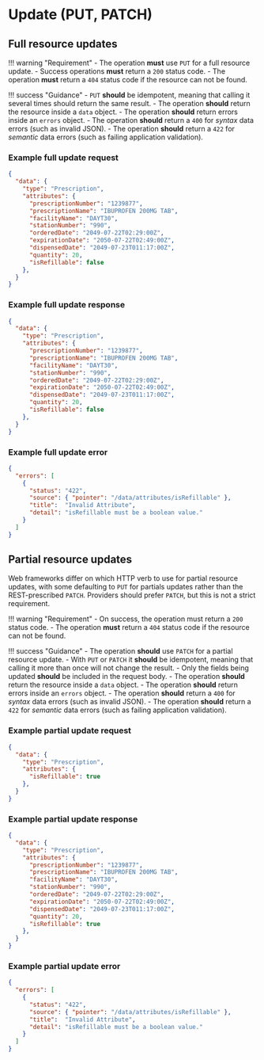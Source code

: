 # Update (PUT, PATCH)

## Full resource updates

!!! warning "Requirement"
    - The operation **must** use `PUT` for a full resource update.
    - Success operations **must** return a `200` status code.
    - The operation **must** return a `404` status code if the resource can not be found.

!!! success "Guidance"
    - `PUT` **should** be idempotent, meaning that calling it several times should return the same result.
    - The operation **should** return the resource inside a `data` object.
    - The operation **should** return errors inside an `errors` object.
    - The operation **should** return a `400` for _syntax_ data errors (such as invalid JSON).
    - The operation **should** return a `422` for _semantic_ data errors (such as failing application validation).

### Example full update request

```json title="PUT ../rx/v0/prescriptions/1c2dfaaa-4eb9-482e-86a9-4e7274975967"
{
  "data": {
    "type": "Prescription",
    "attributes": {
      "prescriptionNumber": "1239877",
      "prescriptionName": "IBUPROFEN 200MG TAB",
      "facilityName": "DAYT30",
      "stationNumber": "990",
      "orderedDate": "2049-07-22T02:29:00Z",
      "expirationDate": "2050-07-22T02:49:00Z",
      "dispensedDate": "2049-07-23T011:17:00Z",
      "quantity": 20,
      "isRefillable": false
    },
  }
}
```

### Example full update response

```json title="200 OK"
{
  "data": {
    "type": "Prescription",
    "attributes": {
      "prescriptionNumber": "1239877",
      "prescriptionName": "IBUPROFEN 200MG TAB",
      "facilityName": "DAYT30",
      "stationNumber": "990",
      "orderedDate": "2049-07-22T02:29:00Z",
      "expirationDate": "2050-07-22T02:49:00Z",
      "dispensedDate": "2049-07-23T011:17:00Z",
      "quantity": 20,
      "isRefillable": false
    },
  }
}
```

### Example full update error

```json title="422 Unprocessable Entity"
{
  "errors": [
    {
      "status": "422",
      "source": { "pointer": "/data/attributes/isRefillable" },
      "title":  "Invalid Attribute",
      "detail": "isRefillable must be a boolean value."
    }
  ]
}
```

## Partial resource updates

Web frameworks differ on which HTTP verb to use for partial resource updates, with some defaulting to `PUT` for partials updates rather than the REST-prescribed `PATCH`. Providers should prefer `PATCH`, but this is not a strict requirement.

!!! warning "Requirement"
    - On success, the operation must return a `200` status code.
    - The operation **must** return a `404` status code if the resource can not be found.

!!! success "Guidance"
    - The operation **should** use `PATCH` for a partial resource update.
    - With `PUT` or `PATCH` it **should** be idempotent, meaning that calling it more than once will not change the result.
    - Only the fields being updated **should** be included in the request body.
    - The operation **should** return the resource inside a `data` object.
    - The operation **should** return errors inside an `errors` object.
    - The operation **should** return a `400` for _syntax_ data errors (such as invalid JSON).
    - The operation **should** return a `422` for _semantic_ data errors (such as failing application validation).

### Example partial update request

```json title="PATCH ../rx/v0/prescriptions/1c2dfaaa-4eb9-482e-86a9-4e7274975967"
{
  "data": {
    "type": "Prescription",
    "attributes": {
      "isRefillable": true
    },
  }
}
```

### Example partial update response

```json title="200 OK"
{
  "data": {
    "type": "Prescription",
    "attributes": {
      "prescriptionNumber": "1239877",
      "prescriptionName": "IBUPROFEN 200MG TAB",
      "facilityName": "DAYT30",
      "stationNumber": "990",
      "orderedDate": "2049-07-22T02:29:00Z",
      "expirationDate": "2050-07-22T02:49:00Z",
      "dispensedDate": "2049-07-23T011:17:00Z",
      "quantity": 20,
      "isRefillable": true
    },
  }
}
```

### Example partial update error

```json title="422 Unprocessable Entity"
{
  "errors": [
    {
      "status": "422",
      "source": { "pointer": "/data/attributes/isRefillable" },
      "title":  "Invalid Attribute",
      "detail": "isRefillable must be a boolean value."
    }
  ]
}
```
